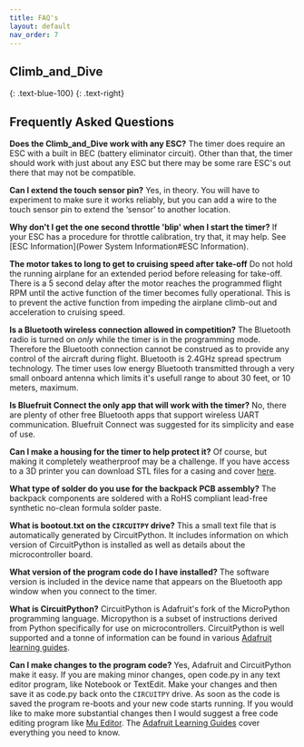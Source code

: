 ```yaml
---
title: FAQ's
layout: default
nav_order: 7
---
```


## **Climb_and_Dive** ##
{: .text-blue-100}
{: .text-right}

## Frequently Asked Questions ##

**Does the Climb_and_Dive work with any ESC?**  The timer does require an ESC with a built in BEC (battery eliminator circuit).  Other than that, the timer should work with just about any ESC but there may be some rare ESC's out there that may not be compatible.

**Can I extend the touch sensor pin?**  Yes, in theory.  You will have to experiment to make sure it works reliably, but you can add a wire to the touch sensor pin to extend the ‘sensor’ to another location.

**Why don't I get the  one second throttle 'blip' when I start the timer?**  If your ESC has a procedure for throttle calibration, try that, it may help.  See [ESC Information](Power System Information#ESC Information).

**The motor takes to long to get to cruising speed after take-off**  Do not hold the running airplane for an extended period before releasing for take-off.  There is a 5 second delay after the motor reaches the programmed flight RPM until the active function of the timer becomes fully operational.  This is to prevent the active function from impeding the airplane climb-out and acceleration to cruising speed.

**Is a Bluetooth wireless connection allowed in competition?**  The Bluetooth radio is turned on *only* while the timer is in the programming mode.  Therefore the Bluetooth connection cannot be construed as to provide any control of the aircraft during flight.  Bluetooth is 2.4GHz spread spectrum technology.  The timer uses low energy Bluetooth transmitted through a very small onboard antenna which limits it's usefull range to about 30 feet, or 10 meters, maximum.

**Is Bluefruit Connect the only app that will work with the timer?**  No, there are plenty of other free Bluetooth apps that support wireless UART communication.  Bluefruit Connect was suggested for its simplicity and ease of use.

**Can I make a housing for the timer to help protect it?**  Of course, but making it completely weatherproof may be a challenge.  If you have access to a 3D printer you can download STL files for a casing and cover [here][4].

**What type of solder do you use for the backpack PCB assembly?**  The backpack components are soldered with a RoHS compliant lead-free synthetic no-clean formula solder paste.

**What is bootout.txt on the `CIRCUITPY` drive?**  This a small text file that is automatically generated by CircuitPython.  It includes information on which version of CircuitPython is installed as well as details about the microcontroller board.

**What version of the program code do I have installed?**  The software version is included in the device name that appears on the Bluetooth app window when you connect to the timer.

**What is CircuitPython?**  CircuitPython is Adafruit's fork of the MicroPython programming language.  Micropython is a subset of instructions derived from Python specifically for use on microcontrollers.  CircuitPython is well supported and a tonne of information can be found in various [Adafruit learning guides][2].

**Can I make changes to the program code?**  Yes, Adafruit and CircuitPython make it easy.  If you are making minor changes, open code.py in any text editor program, like Notebook or TextEdit.  Make your changes and then save it as code.py back onto the `CIRCUITPY` drive.  As soon as the code is saved the program re-boots and your new code starts running.  If you would like to make more substantial changes then I would suggest a free code editing program like [Mu Editor][1].  The [Adafruit Learning Guides][3] cover everything you need to know.


[1]: https://codewith.mu/en/about
[2]: https://learn.adafruit.com/welcome-to-circuitpython
[3]: https://learn.adafruit.com/welcome-to-circuitpython/creating-and-editing-code
[4]: https://github.com/CircuitFlyer/Climb_and_Dive/tree/main/Design%20Files/Casing
